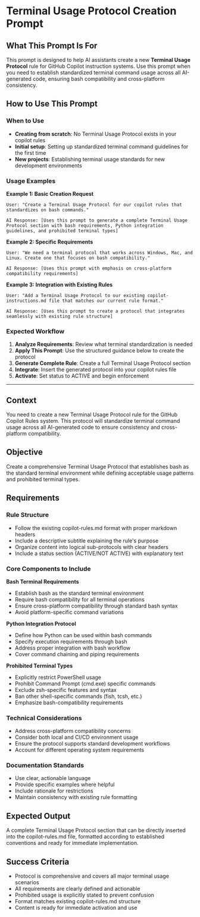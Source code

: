 # Terminal Usage Protocol Creation Prompt

## What This Prompt Is For
This prompt is designed to help AI assistants create a new **Terminal Usage Protocol** rule for GitHub Copilot instruction systems. Use this prompt when you need to establish standardized terminal command usage across all AI-generated code, ensuring bash compatibility and cross-platform consistency.

## How to Use This Prompt

### When to Use
- **Creating from scratch**: No Terminal Usage Protocol exists in your copilot rules
- **Initial setup**: Setting up standardized terminal command guidelines for the first time
- **New projects**: Establishing terminal usage standards for new development environments

### Usage Examples

**Example 1: Basic Creation Request**
```
User: "Create a Terminal Usage Protocol for our copilot rules that standardizes on bash commands."

AI Response: [Uses this prompt to generate a complete Terminal Usage Protocol section with bash requirements, Python integration guidelines, and prohibited terminal types]
```

**Example 2: Specific Requirements**
```
User: "We need a terminal protocol that works across Windows, Mac, and Linux. Create one that focuses on bash compatibility."

AI Response: [Uses this prompt with emphasis on cross-platform compatibility requirements]
```

**Example 3: Integration with Existing Rules**
```
User: "Add a Terminal Usage Protocol to our existing copilot-instructions.md file that matches our current rule format."

AI Response: [Uses this prompt to create a protocol that integrates seamlessly with existing rule structure]
```

### Expected Workflow
1. **Analyze Requirements**: Review what terminal standardization is needed
2. **Apply This Prompt**: Use the structured guidance below to create the protocol
3. **Generate Complete Rule**: Create a full Terminal Usage Protocol section
4. **Integrate**: Insert the generated protocol into your copilot rules file
5. **Activate**: Set status to ACTIVE and begin enforcement

---

## Context
You need to create a new Terminal Usage Protocol rule for the GitHub Copilot Rules system. This protocol will standardize terminal command usage across all AI-generated code to ensure consistency and cross-platform compatibility.

## Objective
Create a comprehensive Terminal Usage Protocol that establishes bash as the standard terminal environment while defining acceptable usage patterns and prohibited terminal types.

## Requirements

### Rule Structure
- Follow the existing copilot-rules.md format with proper markdown headers
- Include a descriptive subtitle explaining the rule's purpose
- Organize content into logical sub-protocols with clear headers
- Include a status section (ACTIVE/NOT ACTIVE) with explanatory text

### Core Components to Include

**Bash Terminal Requirements**
- Establish bash as the standard terminal environment
- Require bash compatibility for all terminal operations
- Ensure cross-platform compatibility through standard bash syntax
- Avoid platform-specific command variations

**Python Integration Protocol**
- Define how Python can be used within bash commands
- Specify execution requirements through bash
- Address proper integration with bash workflow
- Cover command chaining and piping requirements

**Prohibited Terminal Types**
- Explicitly restrict PowerShell usage
- Prohibit Command Prompt (cmd.exe) specific commands
- Exclude zsh-specific features and syntax
- Ban other shell-specific commands (fish, tcsh, etc.)
- Emphasize bash-compatibility requirements

### Technical Considerations
- Address cross-platform compatibility concerns
- Consider both local and CI/CD environment usage
- Ensure the protocol supports standard development workflows
- Account for different operating system requirements

### Documentation Standards
- Use clear, actionable language
- Provide specific examples where helpful
- Include rationale for restrictions
- Maintain consistency with existing rule formatting

## Expected Output
A complete Terminal Usage Protocol section that can be directly inserted into the copilot-rules.md file, formatted according to established conventions and ready for immediate implementation.

## Success Criteria
- Protocol is comprehensive and covers all major terminal usage scenarios
- All requirements are clearly defined and actionable
- Prohibited usage is explicitly stated to prevent confusion
- Format matches existing copilot-rules.md structure
- Content is ready for immediate activation and use
